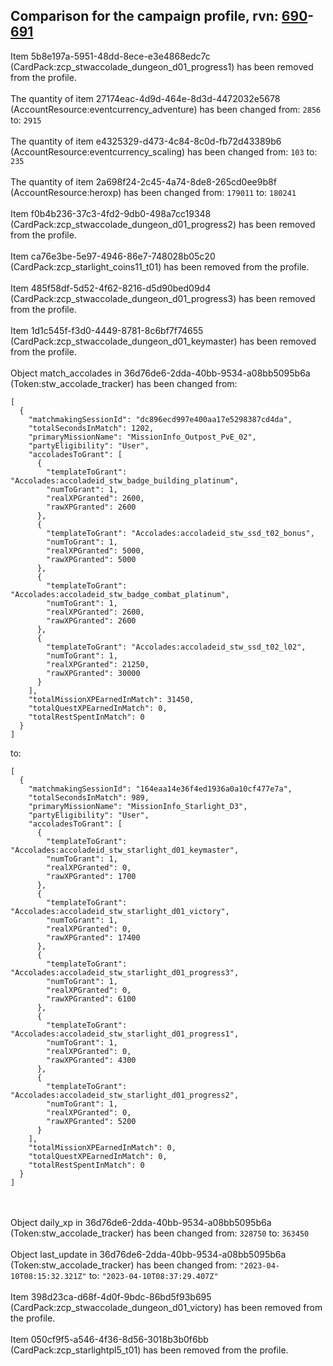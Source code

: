 ## Comparison for the campaign profile, rvn: [690](https://github.com/PRO100KatYT/FortniteProfileRevisions/tree/main/profiles/campaign/690%20campaign.json)-[691](https://github.com/PRO100KatYT/FortniteProfileRevisions/tree/main/profiles/campaign/691%20campaign.json)

Item 5b8e197a-5951-48dd-8ece-e3e4868edc7c (CardPack:zcp_stwaccolade_dungeon_d01_progress1) has been removed from the profile.
<br><br>
The quantity of item 27174eac-4d9d-464e-8d3d-4472032e5678 (AccountResource:eventcurrency_adventure) has been changed from: `2856` to: `2915`
<br><br>
The quantity of item e4325329-d473-4c84-8c0d-fb72d43389b6 (AccountResource:eventcurrency_scaling) has been changed from: `103` to: `235`
<br><br>
The quantity of item 2a698f24-2c45-4a74-8de8-265cd0ee9b8f (AccountResource:heroxp) has been changed from: `179011` to: `180241`
<br><br>
Item f0b4b236-37c3-4fd2-9db0-498a7cc19348 (CardPack:zcp_stwaccolade_dungeon_d01_progress2) has been removed from the profile.
<br><br>
Item ca76e3be-5e97-4946-86e7-748028b05c20 (CardPack:zcp_starlight_coins11_t01) has been removed from the profile.
<br><br>
Item 485f58df-5d52-4f62-8216-d5d90bed09d4 (CardPack:zcp_stwaccolade_dungeon_d01_progress3) has been removed from the profile.
<br><br>
Item 1d1c545f-f3d0-4449-8781-8c6bf7f74655 (CardPack:zcp_stwaccolade_dungeon_d01_keymaster) has been removed from the profile.
<br><br>
Object match_accolades in 36d76de6-2dda-40bb-9534-a08bb5095b6a (Token:stw_accolade_tracker) has been changed from:

```
[
  {
    "matchmakingSessionId": "dc896ecd997e400aa17e5298387cd4da",
    "totalSecondsInMatch": 1202,
    "primaryMissionName": "MissionInfo_Outpost_PvE_02",
    "partyEligibility": "User",
    "accoladesToGrant": [
      {
        "templateToGrant": "Accolades:accoladeid_stw_badge_building_platinum",
        "numToGrant": 1,
        "realXPGranted": 2600,
        "rawXPGranted": 2600
      },
      {
        "templateToGrant": "Accolades:accoladeid_stw_ssd_t02_bonus",
        "numToGrant": 1,
        "realXPGranted": 5000,
        "rawXPGranted": 5000
      },
      {
        "templateToGrant": "Accolades:accoladeid_stw_badge_combat_platinum",
        "numToGrant": 1,
        "realXPGranted": 2600,
        "rawXPGranted": 2600
      },
      {
        "templateToGrant": "Accolades:accoladeid_stw_ssd_t02_l02",
        "numToGrant": 1,
        "realXPGranted": 21250,
        "rawXPGranted": 30000
      }
    ],
    "totalMissionXPEarnedInMatch": 31450,
    "totalQuestXPEarnedInMatch": 0,
    "totalRestSpentInMatch": 0
  }
]
```

to:

```
[
  {
    "matchmakingSessionId": "164eaa14e36f4ed1936a0a10cf477e7a",
    "totalSecondsInMatch": 989,
    "primaryMissionName": "MissionInfo_Starlight_D3",
    "partyEligibility": "User",
    "accoladesToGrant": [
      {
        "templateToGrant": "Accolades:accoladeid_stw_starlight_d01_keymaster",
        "numToGrant": 1,
        "realXPGranted": 0,
        "rawXPGranted": 1700
      },
      {
        "templateToGrant": "Accolades:accoladeid_stw_starlight_d01_victory",
        "numToGrant": 1,
        "realXPGranted": 0,
        "rawXPGranted": 17400
      },
      {
        "templateToGrant": "Accolades:accoladeid_stw_starlight_d01_progress3",
        "numToGrant": 1,
        "realXPGranted": 0,
        "rawXPGranted": 6100
      },
      {
        "templateToGrant": "Accolades:accoladeid_stw_starlight_d01_progress1",
        "numToGrant": 1,
        "realXPGranted": 0,
        "rawXPGranted": 4300
      },
      {
        "templateToGrant": "Accolades:accoladeid_stw_starlight_d01_progress2",
        "numToGrant": 1,
        "realXPGranted": 0,
        "rawXPGranted": 5200
      }
    ],
    "totalMissionXPEarnedInMatch": 0,
    "totalQuestXPEarnedInMatch": 0,
    "totalRestSpentInMatch": 0
  }
]
```

<br><br>
Object daily_xp in 36d76de6-2dda-40bb-9534-a08bb5095b6a (Token:stw_accolade_tracker) has been changed from: `328750` to: `363450`
<br><br>
Object last_update in 36d76de6-2dda-40bb-9534-a08bb5095b6a (Token:stw_accolade_tracker) has been changed from: `"2023-04-10T08:15:32.321Z"` to: `"2023-04-10T08:37:29.407Z"`
<br><br>
Item 398d23ca-d68f-4d0f-9bdc-86bd5f93b695 (CardPack:zcp_stwaccolade_dungeon_d01_victory) has been removed from the profile.
<br><br>
Item 050cf9f5-a546-4f36-8d56-3018b3b0f6bb (CardPack:zcp_starlightpl5_t01) has been removed from the profile.
<br><br>
